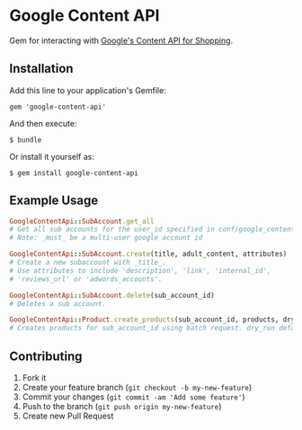 # Google Content API

Gem for interacting with [Google's Content API for Shopping](https://developers.google.com/shopping-content/).

## Installation

Add this line to your application's Gemfile:

    gem 'google-content-api'

And then execute:

    $ bundle

Or install it yourself as:

    $ gem install google-content-api

## Example Usage

```ruby
GoogleContentApi::SubAccount.get_all
# Get all sub accounts for the user_id specified in conf/google_content_api.yml
# Note: _must_ be a multi-user google account id

GoogleContentApi::SubAccount.create(title, adult_content, attributes)
# Create a new subaccount with _title_.
# Use attributes to include 'description', 'link', 'internal_id',
# 'reviews_url' or 'adwords_accounts'.

GoogleContentApi::SubAccount.delete(sub_account_id)
# Deletes a sub account.

GoogleContentApi::Product.create_products(sub_account_id, products, dry_run)
# Creates products for sub_account_id using batch request. dry_run defaults to false (used for debugging)
```

## Contributing

1. Fork it
2. Create your feature branch (`git checkout -b my-new-feature`)
3. Commit your changes (`git commit -am 'Add some feature'`)
4. Push to the branch (`git push origin my-new-feature`)
5. Create new Pull Request
